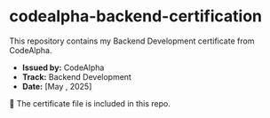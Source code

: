 # codealpha-backend-certification

This repository contains my Backend Development certificate from CodeAlpha.

- **Issued by:** CodeAlpha
- **Track:** Backend Development
- **Date:** [May , 2025]

📄 The certificate file is included in this repo.
